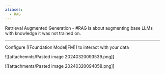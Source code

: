 ```yaml
---
aliases:
  - RAG
---
```


Retrieval Augmented Generation - #RAG is about augmenting base LLMs with knowledge it was not trained on. 


---- 
Configure [[Foundation Model|FM]]  to interact with your data

![[attachemnts/Pasted image 20240320093539.png]]


![[attachments/Pasted image 20240320094058.png]]

